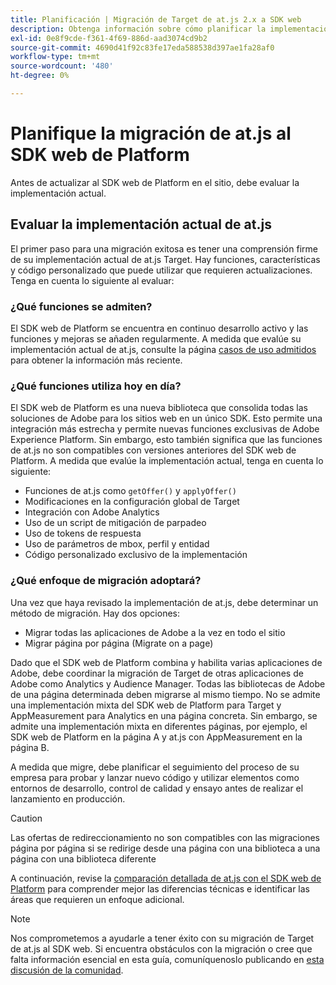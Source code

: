 ```yaml
---
title: Planificación | Migración de Target de at.js 2.x a SDK web
description: Obtenga información sobre cómo planificar la implementación de Adobe Target desde at.js 2.x al SDK web de Adobe Experience Platform.
exl-id: 0e8f9cde-f361-4f69-886d-aad3074cd9b2
source-git-commit: 4690d41f92c83fe17eda588538d397ae1fa28af0
workflow-type: tm+mt
source-wordcount: '480'
ht-degree: 0%

---
```


# Planifique la migración de at.js al SDK web de Platform

Antes de actualizar al SDK web de Platform en el sitio, debe evaluar la implementación actual.

## Evaluar la implementación actual de at.js

El primer paso para una migración exitosa es tener una comprensión firme de su implementación actual de at.js Target. Hay funciones, características y código personalizado que puede utilizar que requieren actualizaciones. Tenga en cuenta lo siguiente al evaluar:

### ¿Qué funciones se admiten?

El SDK web de Platform se encuentra en continuo desarrollo activo y las funciones y mejoras se añaden regularmente. A medida que evalúe su implementación actual de at.js, consulte la página [casos de uso admitidos](https://github.com/orgs/adobe/projects/18/views/1) para obtener la información más reciente.

### ¿Qué funciones utiliza hoy en día?

El SDK web de Platform es una nueva biblioteca que consolida todas las soluciones de Adobe para los sitios web en un único SDK. Esto permite una integración más estrecha y permite nuevas funciones exclusivas de Adobe Experience Platform. Sin embargo, esto también significa que las funciones de at.js no son compatibles con versiones anteriores del SDK web de Platform. A medida que evalúe la implementación actual, tenga en cuenta lo siguiente:

- Funciones de at.js como `getOffer()` y `applyOffer()`
- Modificaciones en la configuración global de Target
- Integración con Adobe Analytics
- Uso de un script de mitigación de parpadeo
- Uso de tokens de respuesta
- Uso de parámetros de mbox, perfil y entidad
- Código personalizado exclusivo de la implementación

### ¿Qué enfoque de migración adoptará?

Una vez que haya revisado la implementación de at.js, debe determinar un método de migración. Hay dos opciones:

- Migrar todas las aplicaciones de Adobe a la vez en todo el sitio
- Migrar página por página (Migrate on a page)

Dado que el SDK web de Platform combina y habilita varias aplicaciones de Adobe, debe coordinar la migración de Target de otras aplicaciones de Adobe como Analytics y Audience Manager. Todas las bibliotecas de Adobe de una página determinada deben migrarse al mismo tiempo. No se admite una implementación mixta del SDK web de Platform para Target y AppMeasurement para Analytics en una página concreta. Sin embargo, se admite una implementación mixta en diferentes páginas, por ejemplo, el SDK web de Platform en la página A y at.js con AppMeasurement en la página B.

A medida que migre, debe planificar el seguimiento del proceso de su empresa para probar y lanzar nuevo código y utilizar elementos como entornos de desarrollo, control de calidad y ensayo antes de realizar el lanzamiento en producción.

>[!CAUTION]
>
>Las ofertas de redireccionamiento no son compatibles con las migraciones página por página si se redirige desde una página con una biblioteca a una página con una biblioteca diferente


A continuación, revise la [comparación detallada de at.js con el SDK web de Platform](detailed-comparison.md) para comprender mejor las diferencias técnicas e identificar las áreas que requieren un enfoque adicional.

>[!NOTE]
>
>Nos comprometemos a ayudarle a tener éxito con su migración de Target de at.js al SDK web. Si encuentra obstáculos con la migración o cree que falta información esencial en esta guía, comuníquenoslo publicando en [esta discusión de la comunidad](https://experienceleaguecommunities.adobe.com/t5/adobe-experience-platform-data/tutorial-discussion-migrate-target-from-at-js-to-web-sdk/m-p/575587#M463).
